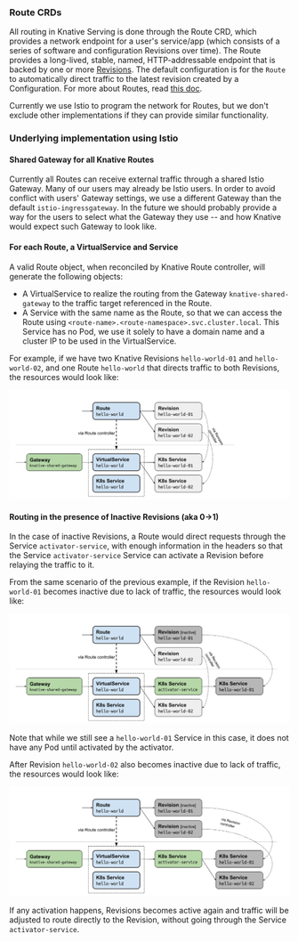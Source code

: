 ### Route CRDs

All routing in Knative Serving is done through the Route CRD, which provides a
network endpoint for a user's service/app (which consists of a series of
software and configuration Revisions over time). The Route provides a
long-lived, stable, named, HTTP-addressable endpoint that is backed by one or
more
[Revisions](https://github.com/knative/serving/blob/master/docs/spec/overview.md#revision). The
default configuration is for the `Route` to automatically direct traffic to the
latest revision created by a Configuration. For more about Routes, read [this
doc](https://github.com/knative/serving/blob/master/docs/spec/overview.md#route).

Currently we use Istio to program the network for Routes, but we don't exclude
other implementations if they can provide similar functionality.

### Underlying implementation using Istio

#### Shared Gateway for all Knative Routes
Currently all Routes can receive external traffic through a shared Istio
Gateway.  Many of our users may already be Istio users.  In order to avoid
conflict with users' Gateway settings, we use a different Gateway than the
default `istio-ingressgateway`.  In the future we should probably provide a way
for the users to select what the Gateway they use -- and how Knative would
expect such Gateway to look like.

#### For each Route, a VirtualService and Service
A valid Route object, when reconciled by Knative Route controller, will
generate the following objects:

*   A VirtualService to realize the routing from the Gateway
    `knative-shared-gateway` to the traffic target referenced in the Route.
*   A Service with the same name as the Route, so that we can access the Route
    using `<route-name>.<route-namespace>.svc.cluster.local`.  This Service
    has no Pod, we use it solely to have a domain name and a cluster IP to be
    used in the VirtualService.

For example, if we have two Knative Revisions `hello-world-01` and
`hello-world-02`, and one Route `hello-world` that directs traffic to both
Revisions, the resources would look like:

![Istio resources generated by a Route are shown in the dotted box](doc/images/active_revisions.svg)

#### Routing in the presence of Inactive Revisions (aka 0→1)

In the case of inactive Revisions, a Route would direct requests through the
 Service `activator-service`, with enough information in the headers so that the
 Service `activator-service` Service can activate a Revision before relaying the traffic to
it.

From the same scenario of the previous example, if the Revision
`hello-world-01` becomes inactive due to lack of traffic, the resources would
look like:

![Revision `hello-world-01` is deactivated](doc/images/inactive_revision.svg)

Note that while we still see a `hello-world-01` Service in this case, it does
not have any Pod until activated by the activator.

After Revision `hello-world-02` also becomes inactive due to lack of traffic,
the resources would look like:

![Both Revisions are deactivated](doc/images/inactive_revisions.svg)

If any activation happens, Revisions becomes active again and traffic will be
adjusted to route directly to the Revision, without going through the Service
`activator-service`.
